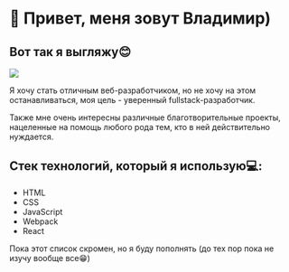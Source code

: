
# 🚀 Привет, меня зовут Владимир)

## Вот так я выгляжу😊

![](https://avatars.githubusercontent.com/u/90340914?v=4)

Я хочу стать отличным веб-разработчиком, 
но не хочу на этом останавливаться, моя 
цель - уверенный fullstack-разработчик.

Также мне очень интересны различные благотворительные проекты, нацеленные на помощь любого рода тем, кто в ней действительно нуждается.

## Стек технологий, который я использую💻:

* HTML
* CSS
* JavaScript
* Webpack
* React

Пока этот список скромен, но я буду пополнять (до тех пор пока не изучу вообще все😁)







  
